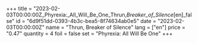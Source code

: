 +++
title = "2023-02-03T00:00:00Z_Phyrexia:_All_Will_Be_One_Thrun,_Breaker_of_Silence_[en]_false"
id = "6d9f51dd-0393-4b3c-bea5-8f74634ab0e5"
date = "2023-02-03T00:00:00Z"
name = "Thrun, Breaker of Silence"
lang = ["en"]
price = "0.47"
quantity = 4
foil = false
set = "Phyrexia: All Will Be One"
+++
